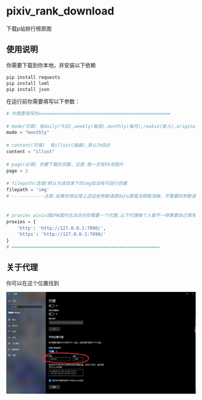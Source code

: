 # pixiv_rank_download

下载p站排行榜原图

## 使用说明

你需要下载到你本地，并安装以下依赖

```
pip install requests
pip install lxml
pip install json
```

在运行前你需要填写以下参数：

```python
# 你需要填写的=================================================

# mode(可填) 有daily(今日),weekly(每周),monthly(每月),rookie(新人),original(原创),male(受男性欢迎),female(受女性欢迎)七种mode，默认为daily
mode = "monthly"

# content(可填)  有illust(插画),默认为综合
content = "illust"

# page(必填) 你要下载的页数，注意:每一页有50张图片
page = 2

# filepath(选填)默认为该目录下的img如没有可自行创建
filepath = 'img'
# ------------注意:如果你想应用上述这些参数请把data里面注释取消掉，不需要的参数请不要取消注释,data在main的开头附近


# proxies pixiv因GFW国内无法访问你需要一个代理,以下代理每个人都不一样需要自己填写
proxies = {
    'http': 'http://127.0.0.1:7890/',
    'https': 'http://127.0.0.1:7890/'
}
# =======================================================
```

##  关于代理

你可以在这个位置找到

![image-20220728153124190](src/typoraImg202207281531728.png)
